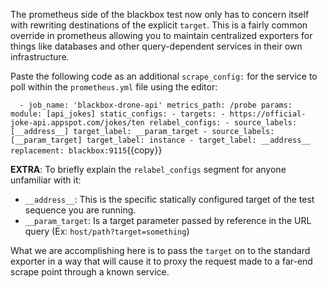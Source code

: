 The prometheus side of the blackbox test now only has to concern itself with rewriting destinations of the explicit `target`.  This is a fairly common override in prometheus allowing you to maintain centralized exporters for things like databases and other query-dependent services in their own infrastructure.

Paste the following code as an additional `scrape_config:` for the service to poll within the `prometheus.yml` file using the editor:

`  - job_name: 'blackbox-drone-api'
    metrics_path: /probe
    params:
      module: [api_jokes]
    static_configs:
      - targets:
        - https://official-joke-api.appspot.com/jokes/ten
    relabel_configs:
      - source_labels: [__address__]
        target_label: __param_target
      - source_labels: [__param_target]
        target_label: instance
      - target_label: __address__
        replacement: blackbox:9115`{{copy}}

**EXTRA**: To briefly explain the `relabel_configs` segment for anyone unfamiliar with it:
* `__address__`: This is the specific statically configured target of the test sequence you are running.
* `__param_target`: Is a target parameter passed by reference in the URL query (Ex: `host/path?target=something`)

What we are accomplishing here is to pass the `target` on to the standard exporter in a way that will cause it to proxy the request made to a far-end scrape point through a known service.